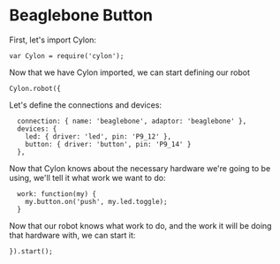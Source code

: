 # Beaglebone Button

First, let's import Cylon:

    var Cylon = require('cylon');

Now that we have Cylon imported, we can start defining our robot

    Cylon.robot({

Let's define the connections and devices:

      connection: { name: 'beaglebone', adaptor: 'beaglebone' },
      devices: {
        led: { driver: 'led', pin: 'P9_12' },
        button: { driver: 'button', pin: 'P9_14' }
      },

Now that Cylon knows about the necessary hardware we're going to be using, we'll
tell it what work we want to do:

      work: function(my) {
        my.button.on('push', my.led.toggle);
      }

Now that our robot knows what work to do, and the work it will be doing that
hardware with, we can start it:

    }).start();

